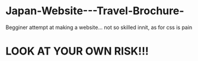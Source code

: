 # Japan-Website---Travel-Brochure-
Begginer attempt at making a website... not so skilled innit, as for css is pain
# LOOK AT YOUR OWN RISK!!! 
